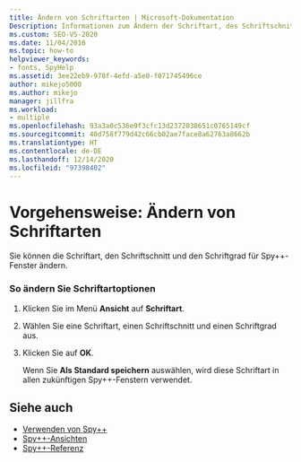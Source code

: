 ```yaml
---
title: Ändern von Schriftarten | Microsoft-Dokumentation
Description: Informationen zum Ändern der Schriftart, des Schriftschnitts und des Schriftgrads für Spy++-Fenster. Sie können Ihre Auswahl als Standardwerte für zukünftige Spy++-Fenster speichern.
ms.custom: SEO-VS-2020
ms.date: 11/04/2016
ms.topic: how-to
helpviewer_keywords:
- fonts, SpyHelp
ms.assetid: 3ee22eb9-978f-4efd-a5e0-f071745496ce
author: mikejo5000
ms.author: mikejo
manager: jillfra
ms.workload:
- multiple
ms.openlocfilehash: 93a3a0c536e9f3cfc13d2372038651c0765149cf
ms.sourcegitcommit: 40d758f779d42c66cb02ae7face8a62763a8662b
ms.translationtype: HT
ms.contentlocale: de-DE
ms.lasthandoff: 12/14/2020
ms.locfileid: "97398402"
---
```

# <a name="how-to-change-fonts"></a>Vorgehensweise: Ändern von Schriftarten
Sie können die Schriftart, den Schriftschnitt und den Schriftgrad für Spy++-Fenster ändern.

### <a name="to-change-font-options"></a>So ändern Sie Schriftartoptionen

1. Klicken Sie im Menü **Ansicht** auf **Schriftart**.

2. Wählen Sie eine Schriftart, einen Schriftschnitt und einen Schriftgrad aus.

3. Klicken Sie auf **OK**.

   Wenn Sie **Als Standard speichern** auswählen, wird diese Schriftart in allen zukünftigen Spy++-Fenstern verwendet.

## <a name="see-also"></a>Siehe auch
- [Verwenden von Spy++](../debugger/using-spy-increment.md)
- [Spy++-Ansichten](../debugger/spy-increment-views.md)
- [Spy++-Referenz](../debugger/spy-increment-reference.md)